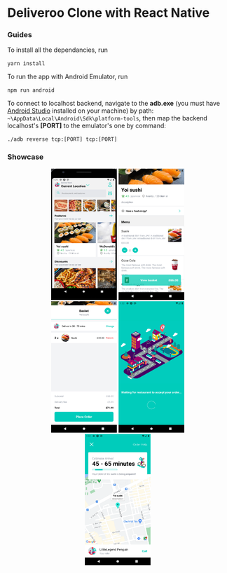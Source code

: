 # Deliveroo Clone with React Native

### Guides
To install all the dependancies, run 
```
yarn install
```

To run the app with Android Emulator, run
```
npm run android
```

To connect to localhost backend, navigate to the __adb.exe__ (you must have [Android Studio](https://developer.android.com/studio) installed on your machine) by path: ```~\AppData\Local\Android\Sdk\platform-tools```, then map the backend localhost's __[PORT]__ to the emulator's one by command:
```
./adb reverse tcp:[PORT] tcp:[PORT]
```

### Showcase
<figure>
<center>
<img src="./assets/Showcase-1.png" width="150" height="300">
<img src="./assets/showcase-2.png" width="150" height="300">
<img src="./assets/showcase-3.png" width="150" height="300">
<img src="./assets/showcase-4.png" width="150" height="300">
<img src="./assets/showcase-6.png" width="150" height="300">
</center>
</figure>